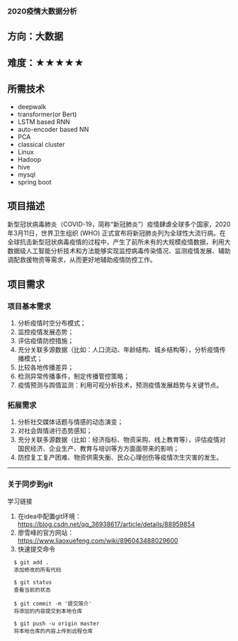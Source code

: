 ### 2020疫情大数据分析

## 方向：大数据
## 难度：★★★★★


## 所需技术
* deepwalk
* transformer(or Bert)
* LSTM based RNN
* auto-encoder based NN
* PCA
* classical cluster
* Linux
* Hadoop
* hive
* mysql
* spring boot

## 项目描述
  新型冠状病毒肺炎（COVID-19，简称“新冠肺炎”）疫情肆虐全球多个国家，2020年3月11日，世界卫生组织 (WHO) 正式宣布将新冠肺炎列为全球性大流行病。在全球抗击新型冠状病毒疫情的过程中，产生了前所未有的大规模疫情数据，利用大数据级人工智能分析技术和方法能够实现监控病毒传染情况、监测疫情发展、辅助调配救援物资等需求，从而更好地辅助疫情防控工作。

## 项目需求
### 项目基本需求
1. 分析疫情时空分布模式；
2. 监控疫情发展态势；
3. 评估疫情防控措施；
4. 充分关联多源数据（比如：人口流动、年龄结构、城乡结构等），分析疫情传播模式；
5. 比较各地传播差异；
6. 检测异常传播事件，制定传播管控策略；
7. 疫情预测与舆情监测：利用可视分析技术，预测疫情发展趋势与关键节点。
### 拓展需求
1. 分析社交媒体话题与情感的动态演变；
2. 对社会舆情进行态势感知；
3. 充分关联多源数据（比如：经济指标、物资采购、线上教育等），评估疫情对国民经济、企业生产、教育与培训等方方面面带来的影响；
4. 防控复工复产困难、物资供需失衡、民众心理创伤等疫情次生灾害的发生。

------------
### 关于同步到git
学习链接
1. 在idea中配置git环境：https://blog.csdn.net/qq_36938617/article/details/88959854
2. 廖雪峰的官方网站：https://www.liaoxuefeng.com/wiki/896043488029600
3. 快速提交命令
 ```gitexclude
   $ git add .
   添加修改的所有代码

   $ git status
   查看当前的状态

   $ git commit -m '提交简介'
   将添加的内容提交到本地仓库

   $ git push -u origin master
   将本地仓库的内容上传到远程仓库

